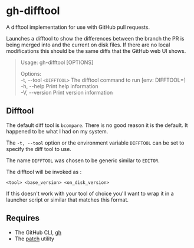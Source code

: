 # gh-difftool

A difftool implementation for use with GitHub pull requests.

Launches a difftool to show the differences between the branch the PR is being merged into and the current on disk
files.  If there are no local modifications this should be the same diffs that the GitHub web UI shows.

> Usage: gh-difftool [OPTIONS]
> 
> Options:<br>
>   -t, --tool `<DIFFTOOL>`  The difftool command to run [env: DIFFTOOL=]<br>
>   -h, --help             Print help information<br>
>   -V, --version          Print version information

## Difftool

The default diff tool is `bcompare`. There is no good reason it is the default. It happened to be what I had on my
system.

The `-t, --tool` option or the environment variable `DIFFTOOL` can be set to specify the diff tool to use.

The name `DIFFTOOL` was chosen to be generic similar to `EDITOR`.

The difftool will be invoked as :

``` 
<tool> <base_version> <on_disk_version>
```

If this doesn't work with your tool of choice you'll want to wrap it in a launcher script or similar that matches this
format.

## Requires

- The GitHub CLI, [gh](https://cli.github.com/)
- The [patch](https://www.man7.org/linux/man-pages/man1/patch.1.html) utility